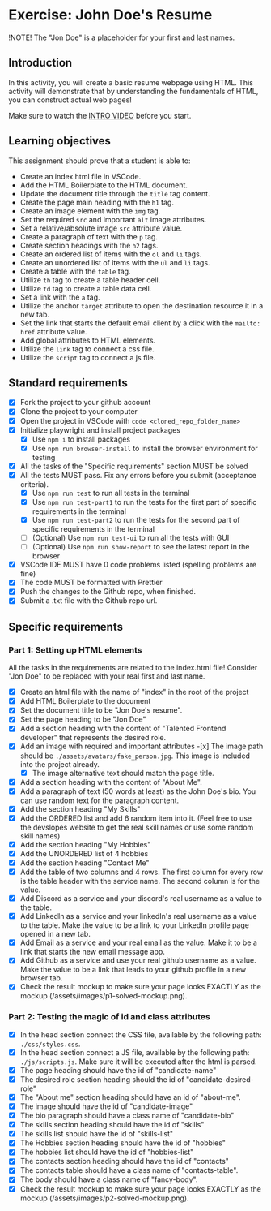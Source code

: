 # Exercise: John Doe's Resume

!NOTE! The "Jon Doe" is a placeholder for your first and last names.

## Introduction

In this activity, you will create a basic resume webpage using HTML. This activity will demonstrate that by understanding the fundamentals of HTML, you can construct actual web pages!

Make sure to watch the [INTRO VIDEO](https://www.loom.com/share/7dc80d1a15f74d718dba51ed8490cacd?sid=40bfa1ba-526c-49b2-993f-7822deb6f731) before you start.

## Learning objectives

This assignment should prove that a student is able to:

- Create an index.html file in VSCode.
- Add the HTML Boilerplate to the HTML document.
- Update the document title through the `title` tag content.
- Create the page main heading with the `h1` tag.
- Create an image element with the `img` tag.
- Set the required `src` and important `alt` image attributes.
- Set a relative/absolute image `src` attribute value.
- Create a paragraph of text with the `p` tag.
- Create section headings with the `h2` tags.
- Create an ordered list of items with the `ol` and `li` tags.
- Create an unordered list of items with the `ul` and `li` tags.
- Create a table with the `table` tag.
- Utilize `th` tag to create a table header cell.
- Utilize `td` tag to create a table data cell.
- Set a link with the `a` tag.
- Utilize the anchor `target` attribute to open the destination resource it in a new tab.
- Set the link that starts the default email client by a click with the `mailto:` `href` attribute value.
- Add global attributes to HTML elements.
- Utilize the `link` tag to connect a css file.
- Utilize the `script` tag to connect a js file.

## Standard requirements

- [x] Fork the project to your github account
- [x] Clone the project to your computer
- [x] Open the project in VSCode with `code <cloned_repo_folder_name>`
- [x] Initialize playwright and install project packages
  - [x] Use `npm i` to install packages
  - [x] Use `npm run browser-install` to install the browser environment for testing
- [x] All the tasks of the "Specific requirements" section MUST be solved
- [x] All the tests MUST pass. Fix any errors before you submit (acceptance criteria).
  - [x] Use `npm run test` to run all tests in the terminal
  - [x] Use `npm run test-part1` to run the tests for the first part of specific requirements in the terminal
  - [x] Use `npm run test-part2` to run the tests for the second part of specific requirements in the terminal
  - [ ] (Optional) Use `npm run test-ui` to run all the tests with GUI
  - [ ] (Optional) Use `npm run show-report` to see the latest report in the browser
- [x] VSCode IDE MUST have 0 code problems listed (spelling problems are fine)
- [x] The code MUST be formatted with Prettier
- [x] Push the changes to the Github repo, when finished.
- [x] Submit a .txt file with the Github repo url.

## Specific requirements

### Part 1: Setting up HTML elements

All the tasks in the requirements are related to the index.html file! Consider "Jon Doe" to be replaced with your real first and last name.

- [x] Create an html file with the name of "index" in the root of the project
- [x] Add HTML Boilerplate to the document
- [x] Set the document title to be "Jon Doe's resume".
- [x] Set the page heading to be "Jon Doe"
- [x] Add a section heading with the content of "Talented Frontend developer" that represents the desired role.
- [x] Add an image with required and important attributes -[x] The image path should be `./assets/avatars/fake_person.jpg`. This image is included into the project already.
  - [x] The image alternative text should match the page title.
- [x] Add a section heading with the content of "About Me".
- [x] Add a paragraph of text (50 words at least) as the John Doe's bio. You can use random text for the paragraph content.
- [x] Add the section heading "My Skills"
- [x] Add the ORDERED list and add 6 random item into it. (Feel free to use the devslopes website to get the real skill names or use some random skill names)
- [x] Add the section heading "My Hobbies"
- [x] Add the UNORDERED list of 4 hobbies
- [x] Add the section heading "Contact Me"
- [x] Add the table of two columns and 4 rows. The first column for every row is the table header with the service name. The second column is for the value.
- [x] Add Discord as a service and your discord's real username as a value to the table.
- [x] Add LinkedIn as a service and your linkedIn's real username as a value to the table. Make the value to be a link to your LinkedIn profile page opened in a new tab.
- [x] Add Email as a service and your real email as the value. Make it to be a link that starts the new email message app.
- [x] Add Github as a service and use your real github username as a value. Make the value to be a link that leads to your github profile in a new browser tab.
- [x] Check the result mockup to make sure your page looks EXACTLY as the mockup (/assets/images/p1-solved-mockup.png).

### Part 2: Testing the magic of id and class attributes

- [x] In the head section connect the CSS file, available by the following path: `./css/styles.css`.
- [x] In the head section connect a JS file, available by the following path: `./js/scripts.js`. Make sure it will be executed after the html is parsed.
- [x] The page heading should have the id of "candidate-name"
- [x] The desired role section heading should the id of "candidate-desired-role"
- [x] The "About me" section heading should have an id of "about-me".
- [x] The image should have the id of "candidate-image"
- [x] The bio paragraph should have a class name of "candidate-bio"
- [x] The skills section heading should have the id of "skills"
- [x] The skills list should have the id of "skills-list"
- [x] The Hobbies section heading should have the id of "hobbies"
- [x] The hobbies list should have the id of "hobbies-list"
- [x] The contacts section heading should have the id of "contacts"
- [x] The contacts table should have a class name of "contacts-table".
- [x] The body should have a class name of "fancy-body".
- [x] Check the result mockup to make sure your page looks EXACTLY as the mockup (/assets/images/p2-solved-mockup.png).
